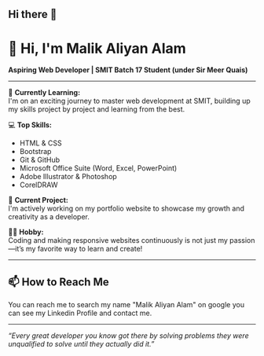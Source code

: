 ## Hi there 👋

# 👋 Hi, I'm Malik Aliyan Alam

**Aspiring Web Developer | SMIT Batch 17 Student (under Sir Meer Quais)**

---

🌱 **Currently Learning:**  
I'm on an exciting journey to master web development at SMIT, building up my skills project by project and learning from the best.

💻 **Top Skills:**
- HTML & CSS
- Bootstrap
- Git & GitHub
- Microsoft Office Suite (Word, Excel, PowerPoint)
- Adobe Illustrator & Photoshop
- CorelDRAW

🚀 **Current Project:**  
I'm actively working on my portfolio website to showcase my growth and creativity as a developer.

🧑‍💻 **Hobby:**  
Coding and making responsive websites continuously is not just my passion—it’s my favorite way to learn and create!

---



## 📫 How to Reach Me

You can reach me to search my name "Malik Aliyan Alam" on google you can see my Linkedin Profile and contact me.

---

_“Every great developer you know got there by solving problems they were unqualified to solve until they actually did it.”_
